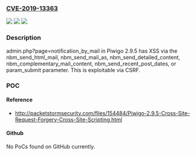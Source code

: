 ### [CVE-2019-13363](https://cve.mitre.org/cgi-bin/cvename.cgi?name=CVE-2019-13363)
![](https://img.shields.io/static/v1?label=Product&message=n%2Fa&color=blue)
![](https://img.shields.io/static/v1?label=Version&message=n%2Fa&color=blue)
![](https://img.shields.io/static/v1?label=Vulnerability&message=n%2Fa&color=brighgreen)

### Description

admin.php?page=notification_by_mail in Piwigo 2.9.5 has XSS via the nbm&#95;send&#95;html&#95;mail, nbm&#95;send&#95;mail&#95;as, nbm&#95;send&#95;detailed&#95;content, nbm&#95;complementary&#95;mail&#95;content, nbm&#95;send&#95;recent&#95;post&#95;dates, or param&#95;submit parameter. This is exploitable via CSRF.

### POC

#### Reference
- http://packetstormsecurity.com/files/154484/Piwigo-2.9.5-Cross-Site-Request-Forgery-Cross-Site-Scripting.html

#### Github
No PoCs found on GitHub currently.

